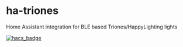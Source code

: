 # ha-triones
Home Assistant integration for BLE based Triones/HappyLighting lights

[![hacs_badge](https://img.shields.io/badge/HACS-Custom-41BDF5.svg)](https://github.com/sysofwan/ha-triones)
